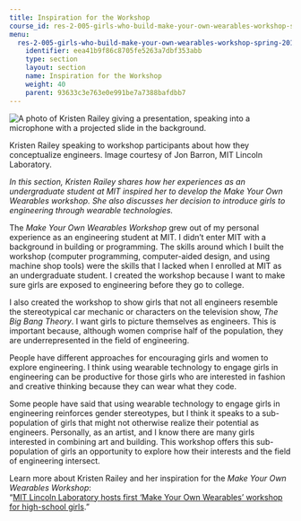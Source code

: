 ```yaml
---
title: Inspiration for the Workshop
course_id: res-2-005-girls-who-build-make-your-own-wearables-workshop-spring-2015
menu:
  res-2-005-girls-who-build-make-your-own-wearables-workshop-spring-2015:
    identifier: eea41b9f86c8705fe5263a7dbf353abb
    type: section
    layout: section
    name: Inspiration for the Workshop
    weight: 40
    parent: 93633c3e763e0e991be7a7388bafdbb7
---
```

![A photo of Kristen Railey giving a presentation, speaking into a microphone with a projected slide in the background.](https://open-learning-course-data-ci.s3.amazonaws.com/res-2-005-girls-who-build-make-your-own-wearables-workshop-spring-2015/8576c65e4e9d062b8b0504257e556e28_RES-2-005_photo-01.jpg)

Kristen Railey speaking to workshop participants about how they conceptualize engineers. Image courtesy of Jon Barron, MIT Lincoln Laboratory.

_In this section, Kristen Railey shares how her experiences as an undergraduate student at MIT inspired her to develop the _Make Your Own Wearables_ workshop. She also discusses her decision to introduce girls to engineering through wearable technologies._

The _Make Your Own Wearables_ _Workshop_ grew out of my personal experience as an engineering student at MIT. I didn’t enter MIT with a background in building or programming. The skills around which I built the workshop (computer programming, computer-aided design, and using machine shop tools) were the skills that I lacked when I enrolled at MIT as an undergraduate student. I created the workshop because I want to make sure girls are exposed to engineering before they go to college.

I also created the workshop to show girls that not all engineers resemble the stereotypical car mechanic or characters on the television show, _The Big Bang Theory_. I want girls to picture themselves as engineers. This is important because, although women comprise half of the population, they are underrepresented in the field of engineering.

People have different approaches for encouraging girls and women to explore engineering. I think using wearable technology to engage girls in engineering can be productive for those girls who are interested in fashion and creative thinking because they can wear what they code.

Some people have said that using wearable technology to engage girls in engineering reinforces gender stereotypes, but I think it speaks to a sub-population of girls that might not otherwise realize their potential as engineers. Personally, as an artist, and I know there are many girls interested in combining art and building. This workshop offers this sub-population of girls an opportunity to explore how their interests and the field of engineering intersect.

Learn more about Kristen Railey and her inspiration for the _Make Your Own Wearables Workshop_:  
“[MIT Lincoln Laboratory hosts first ‘Make Your Own Wearables’ workshop for high-school girls](http://news.mit.edu/2015/lincoln-laboratory-hosts-first-make-your-own-wearables-workshop-high-school-girls-0114).”